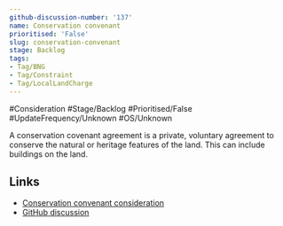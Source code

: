 ```yaml
---
github-discussion-number: '137'
name: Conservation convenant
prioritised: 'False'
slug: conservation-convenant
stage: Backlog
tags:
- Tag/BNG
- Tag/Constraint
- Tag/LocalLandCharge
---
```


#Consideration #Stage/Backlog #Prioritised/False #UpdateFrequency/Unknown #OS/Unknown

A conservation covenant agreement is a private, voluntary agreement to conserve the natural or heritage features of the land. This can include buildings on the land.

## Links

* [Conservation convenant consideration](https://design.planning.data.gov.uk/planning-consideration/conservation-convenant)
* [GitHub discussion](https://github.com/digital-land/data-standards-backlog/discussions/137)